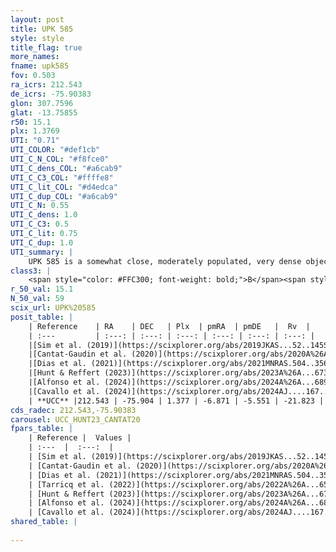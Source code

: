 ```yaml
---
layout: post
title: UPK 585
style: style
title_flag: true
more_names: 
fname: upk585
fov: 0.503
ra_icrs: 212.543
de_icrs: -75.90383
glon: 307.7596
glat: -13.75855
r50: 15.1
plx: 1.3769
UTI: "0.71"
UTI_COLOR: "#def1cb"
UTI_C_N_COL: "#f8fce0"
UTI_C_dens_COL: "#a6cab9"
UTI_C_C3_COL: "#ffffe8"
UTI_C_lit_COL: "#d4edca"
UTI_C_dup_COL: "#a6cab9"
UTI_C_N: 0.55
UTI_C_dens: 1.0
UTI_C_C3: 0.5
UTI_C_lit: 0.75
UTI_C_dup: 1.0
UTI_summary: |
    UPK 585 is a somewhat close, moderately populated, very dense object of intermediate C3 quality. It is well-studied in the literature.
class3: |
    <span style="color: #FFC300; font-weight: bold;">B</span><span style="color: #FFC300; font-weight: bold;">B</span>
r_50_val: 15.1
N_50_val: 59
scix_url: UPK%20585
posit_table: |
    | Reference    | RA    | DEC   | Plx  | pmRA  | pmDE   |  Rv  |
    | :---         | :---: | :---: | :---: | :---: | :---: | :---: |
    |[Sim et al. (2019)](https://scixplorer.org/abs/2019JKAS...52..145S) | 212.72 | -75.871 | -- | -6.8 | -5.55 | -- |
    |[Cantat-Gaudin et al. (2020)](https://scixplorer.org/abs/2020A%26A...640A...1C) | 212.787 | -75.872 | 1.388 | -6.81 | -5.57 | -- |
    |[Dias et al. (2021)](https://scixplorer.org/abs/2021MNRAS.504..356D) | 212.864 | -75.768 | 1.416 | -6.766 | -5.532 | -- |
    |[Hunt & Reffert (2023)](https://scixplorer.org/abs/2023A%26A...673A.114H) | 212.609 | -75.852 | 1.394 | -6.778 | -5.606 | -22.063 |
    |[Alfonso et al. (2024)](https://scixplorer.org/abs/2024A%26A...689A..18A) | 211.898 | -75.922 | 1.33 | -6.899 | -5.241 | -- |
    |[Cavallo et al. (2024)](https://scixplorer.org/abs/2024AJ....167...12C) | 212.95 | -75.745 | 1.395 | -- | -- | -- |
    | **UCC** |212.543 | -75.904 | 1.377 | -6.871 | -5.551 | -21.823 | 
cds_radec: 212.543,-75.90383
carousel: UCC_HUNT23_CANTAT20
fpars_table: |
    | Reference |  Values |
    | :---  |  :---:  |
    | [Sim et al. (2019)](https://scixplorer.org/abs/2019JKAS...52..145S) | `d_pc=710, log(age)=7.9` |
    | [Cantat-Gaudin et al. (2020)](https://scixplorer.org/abs/2020A%26A...640A...1C) | `AVNN=0.2, DMNN=9.24, AgeNN=7.89` |
    | [Dias et al. (2021)](https://scixplorer.org/abs/2021MNRAS.504..356D) | `Av=0.45, Dist=691, logage=8.098, [Fe/H]=-0.075` |
    | [Tarricq et al. (2022)](https://scixplorer.org/abs/2022A%26A...659A..59T) | `Dist=693, logAgeNN=7.91` |
    | [Hunt & Reffert (2023)](https://scixplorer.org/abs/2023A%26A...673A.114H) | `AV50=0.22, diffAV50=0.386, MOD50=9.168, logAge50=7.979` |
    | [Alfonso et al. (2024)](https://scixplorer.org/abs/2024A%26A...689A..18A) | `AV=0.20039, MOD=9.23959, logAge=7.81369, Z=-0.0746` |
    | [Cavallo et al. (2024)](https://scixplorer.org/abs/2024AJ....167...12C) | `AV50=0.45, dMod50=9.22, logAge50=8.01, [Fe/H]50=0.25` |
shared_table: |
    
---
```

